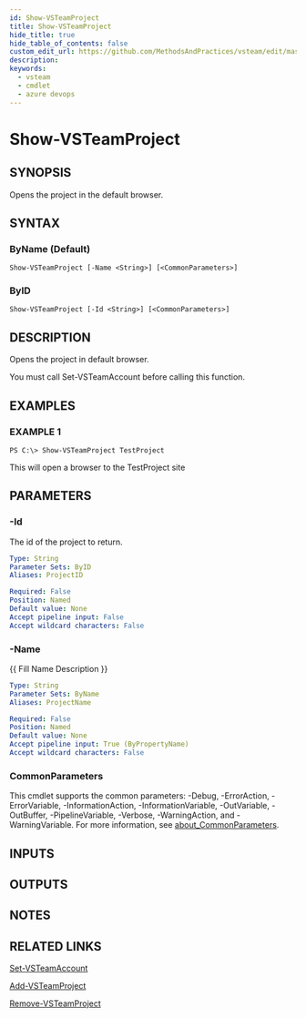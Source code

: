 ```yaml
---
id: Show-VSTeamProject
title: Show-VSTeamProject
hide_title: true
hide_table_of_contents: false
custom_edit_url: https://github.com/MethodsAndPractices/vsteam/edit/master/.docs/Show-VSTeamProject.md
description: 
keywords:
  - vsteam
  - cmdlet
  - azure devops
---
```


# Show-VSTeamProject

## SYNOPSIS
Opens the project in the default browser.

## SYNTAX

### ByName (Default)
```
Show-VSTeamProject [-Name <String>] [<CommonParameters>]
```

### ByID
```
Show-VSTeamProject [-Id <String>] [<CommonParameters>]
```

## DESCRIPTION
Opens the project in default browser.

You must call Set-VSTeamAccount before calling this function.

## EXAMPLES

### EXAMPLE 1
```
PS C:\> Show-VSTeamProject TestProject
```

This will open a browser to the TestProject site

## PARAMETERS

### -Id
The id of the project to return.

```yaml
Type: String
Parameter Sets: ByID
Aliases: ProjectID

Required: False
Position: Named
Default value: None
Accept pipeline input: False
Accept wildcard characters: False
```

### -Name
{{ Fill Name Description }}

```yaml
Type: String
Parameter Sets: ByName
Aliases: ProjectName

Required: False
Position: Named
Default value: None
Accept pipeline input: True (ByPropertyName)
Accept wildcard characters: False
```

### CommonParameters
This cmdlet supports the common parameters: -Debug, -ErrorAction, -ErrorVariable, -InformationAction, -InformationVariable, -OutVariable, -OutBuffer, -PipelineVariable, -Verbose, -WarningAction, and -WarningVariable. For more information, see [about_CommonParameters](http://go.microsoft.com/fwlink/?LinkID=113216).

## INPUTS

## OUTPUTS

## NOTES

## RELATED LINKS

[Set-VSTeamAccount]()

[Add-VSTeamProject]()

[Remove-VSTeamProject]()


